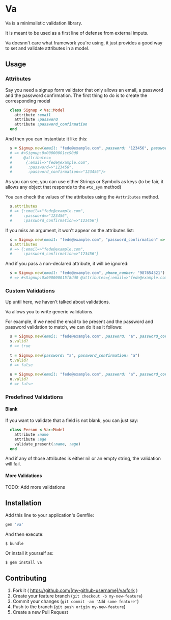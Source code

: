 # Va

Va is a minimalistic validation library.

It is meant to be used as a first line of defense from external imputs.

Va doesnn't care what framework you're using, it just provides a good way to set and validate attributes in a model.

## Usage

### Attributes

Say you need a signup form validator that only allows an email, a password and the password confirmation.
The first thing to do is to create the corresponding model

```ruby
  class Signup < Va::Model
    attribute :email
    attribute :password
    attribute :password_confirmation
  end
```

And then you can instantiate it like this:

```ruby
  s = Signup.new(email: "fede@example.com", password: "123456", password_confirmation: "123456")
  # => #<Signup:0x00000001cc90d8
  #     @attributes=
  #      {:email=>"fede@example.com",
  #       :password=>"123456",
  #       :password_confirmation=>"123456"}>
```

As you can see, you can use either Strings or Symbols as keys (to be fair, it allows any object that responds to the `#to_sym` method)

You can check the values of the attributes using the `#attributes` method.

```ruby
  s.attributes
  # => {:email=>"fede@example.com",
  #     :password=>"123456",
  #     :password_confirmation=>"123456"}
```

If you miss an argument, it won't appear on the attributes list:

```ruby
  s = Signup.new(email: "fede@example.com", "password_confirmation" => "123456")
  s.attributes
  # => {:email=>"fede@example.com",
  #     :password_confirmation=>"123456"}
```

And if you pass a non-declared attribute, it will be ignored:

```ruby
  s = Signup.new(email: "fede@example.com", phone_number: "987654321")
  # => #<Signup:0x000000015f8dd0 @attributes={:email=>"fede@example.com"}>
```

### Custom Validations


Up until here, we haven't talked about validations.

Va allows you to write generic validations.

For example, if we need the email to be present and the password and password validation to match, we can do it as it follows:

```ruby
  s = Signup.new(email: "fede@example.com", password: "a", password_confirmation: "a")
  s.valid?
  # => true
  
  t = Signup.new(password: "a", password_confirmation: "a")
  t.valid?
  # => false
  
  u = Signup.new(email: "fede@example.com", password: "a", password_confirmation: "b")
  u.valid?
  # => false
```

### Predefined Validations

#### Blank

If you want to validate that a field is not blank, you can just say:

```ruby
  class Person < Va::Model
    attribute :name
    attribute :age
    validate_present(:name, :age)
  end
```

And if any of those attributes is either nil or an empty string, the validation will fail.

#### More Validations

TODO: Add more validations

## Installation

Add this line to your application's Gemfile:

```ruby
gem 'va'
```

And then execute:

    $ bundle

Or install it yourself as:

    $ gem install va


## Contributing

1. Fork it ( https://github.com/[my-github-username]/va/fork )
2. Create your feature branch (`git checkout -b my-new-feature`)
3. Commit your changes (`git commit -am 'Add some feature'`)
4. Push to the branch (`git push origin my-new-feature`)
5. Create a new Pull Request
